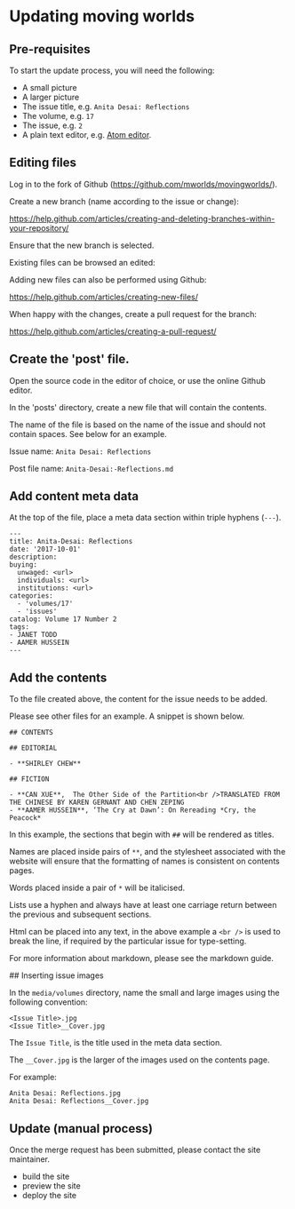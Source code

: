 # Updating moving worlds

## Pre-requisites

To start the update process, you will need the following:

- A small picture
- A larger picture
- The issue title, e.g. `Anita Desai: Reflections`
- The volume, e.g. `17`
- The issue, e.g. `2`
- A plain text editor, e.g. [Atom editor](https://atom.io/).


## Editing files

Log in to the fork of Github (https://github.com/mworlds/movingworlds/).

Create a new branch (name according to the issue or change):

https://help.github.com/articles/creating-and-deleting-branches-within-your-repository/

Ensure that the new branch is selected.

Existing files can be browsed an edited:

Adding new files can also be performed using Github:

https://help.github.com/articles/creating-new-files/

When happy with the changes, create a pull request for the branch:

https://help.github.com/articles/creating-a-pull-request/

## Create the 'post' file.

Open the source code in the editor of choice, or use the online Github editor.

In the 'posts' directory, create a new file that will contain the contents.

The name of the file is based on the name of the issue and should not contain spaces. See below for an example.

Issue name: `Anita Desai: Reflections`

Post file name: `Anita-Desai:-Reflections.md`

## Add content meta data

At the top of the file, place a meta data section within triple hyphens (`---`).

```
---
title: Anita-Desai: Reflections
date: '2017-10-01'
description:
buying:
  unwaged: <url>
  individuals: <url>
  institutions: <url>
categories:
  - 'volumes/17'
  - 'issues'
catalog: Volume 17 Number 2
tags:
- JANET TODD
- AAMER HUSSEIN
---
```


## Add the contents

To the file created above, the content for the issue needs to be added.

Please see other files for an example.  A snippet is shown below.

```
## CONTENTS

## EDITORIAL

- **SHIRLEY CHEW**

## FICTION

- **CAN XUE**,  The Other Side of the Partition<br />TRANSLATED FROM THE CHINESE BY KAREN GERNANT AND CHEN ZEPING
- **AAMER HUSSEIN**, ‘The Cry at Dawn’: On Rereading *Cry, the Peacock*
```
In this example, the sections that begin with `##` will be rendered as titles.

Names are placed inside pairs of `**`, and the stylesheet associated with the website will ensure that the formatting of names is consistent on contents pages.

Words placed inside a pair of `*` will be italicised.

Lists use a hyphen and always have at least one carriage return between the previous and subsequent sections.

Html can be placed into any text, in the above example a `<br />` is used to break the line, if required by the particular issue for type-setting.

For more information about markdown, please see the markdown guide.

## Inserting issue images

In the `media/volumes` directory, name the small and large images using the following convention:

    <Issue Title>.jpg
    <Issue Title>__Cover.jpg

The `Issue Title`, is the title used in the meta data section.

The `__Cover.jpg` is the larger of the images used on the contents page.

For example:

    Anita Desai: Reflections.jpg
    Anita Desai: Reflections__Cover.jpg

## Update (manual process)

Once the merge request has been submitted, please contact the site maintainer.

- build the site
- preview the site
- deploy the site
